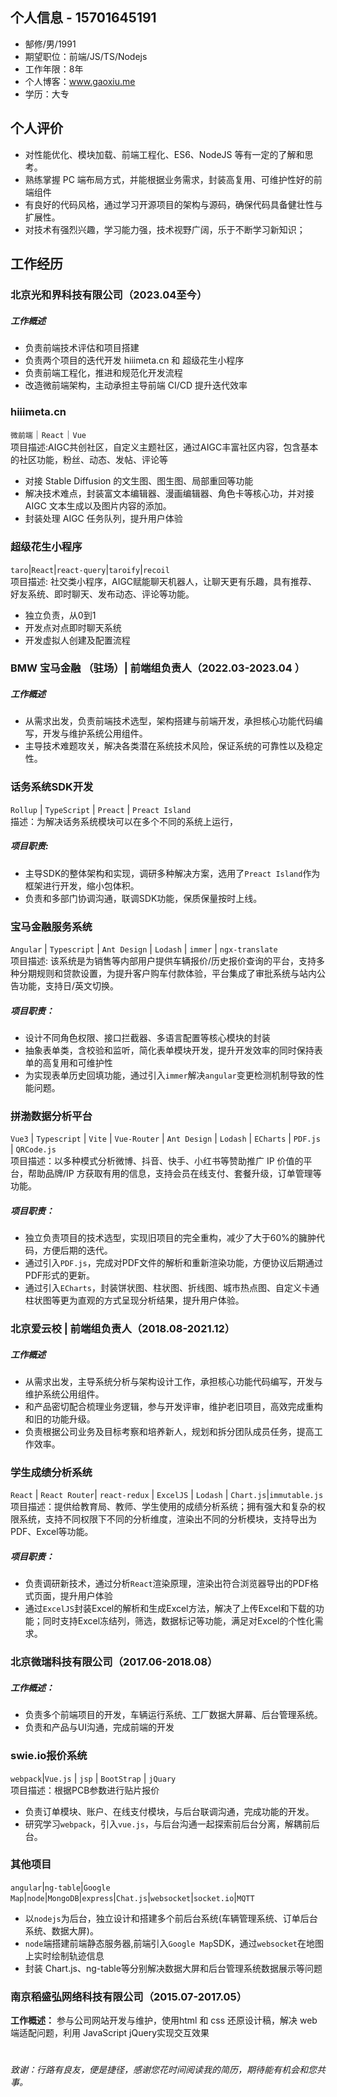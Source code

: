 ## 个人信息 - 15701645191

* 郜修/男/1991
* 期望职位：前端/JS/TS/Nodejs
* 工作年限：8年
* 个人博客：www.gaoxiu.me
*  学历：大专
## 个人评价

* 对性能优化、模块加载、前端工程化、ES6、NodeJS 等有一定的了解和思考。
* 熟练掌握 PC 端布局方式，并能根据业务需求，封装高复用、可维护性好的前端组件
* 有良好的代码风格，通过学习开源项目的架构与源码，确保代码具备健壮性与扩展性。
* 对技术有强烈兴趣，学习能力强，技术视野广阔，乐于不断学习新知识；
## 工作经历

### 北京光和界科技有限公司（2023.04至今）

##### 工作概述 
- 负责前端技术评估和项目搭建
- 负责两个项目的迭代开发 hiiimeta.cn 和 超级花生小程序
- 负责前端工程化，推进和规范化开发流程
- 改造微前端架构，主动承担主导前端 CI/CD 提升迭代效率
### hiiimeta.cn

`微前端`｜`React`｜`Vue`   
项目描述:AIGC共创社区，自定义主题社区，通过AIGC丰富社区内容，包含基本的社区功能，粉丝、动态、发帖、评论等
- 对接 Stable Diffusion 的文生图、图生图、局部重回等功能
- 解决技术难点，封装富文本编辑器、漫画编辑器、角色卡等核心功，并对接 AIGC 文本生成以及图片内容的添加。
- 封装处理 AIGC 任务队列，提升用户体验
### 超级花生小程序
`taro`|`React`|`react-query`|`taroify`|`recoil`    
项目描述: 社交类小程序，AIGC赋能聊天机器人，让聊天更有乐趣，具有推荐、好友系统、即时聊天、发布动态、评论等功能。
- 独立负责，从0到1
- 开发点对点即时聊天系统
- 开发虚拟人创建及配置流程
### BMW 宝马金融 （驻场）| 前端组负责人（2022\.03-2023.04 ）
##### 工作概述

* 从需求出发，负责前端技术选型，架构搭建与前端开发，承担核心功能代码编写，开发与维护系统公用组件。
* 主导技术难题攻关，解决各类潜在系统技术风险，保证系统的可靠性以及稳定性。

### 话务系统SDK开发

`Rollup` \| `TypeScript` \| `Preact` \| `Preact Island`   
描述：为解决话务系统模块可以在多个不同的系统上运行，
##### 项目职责:
* 主导SDK的整体架构和实现，调研多种解决方案，选用了`Preact Island`作为框架进行开发，缩小包体积。
* 负责和多部门协调沟通，联调SDK功能，保质保量按时上线。
### 宝马金融服务系统

`Angular` \| `Typescript` \| `Ant Design` \| `Lodash` \| `immer` \| `ngx-translate`  
项目描述: 该系统是为销售等内部用户提供车辆报价/历史报价查询的平台，支持多种分期规则和贷款设置，为提升客户购车付款体验，平台集成了审批系统与站内公告功能，支持日/英文切换。
##### 项目职责：
* 设计不同角色权限、接口拦截器、多语言配置等核心模块的封装
* 抽象表单类，含校验和监听，简化表单模块开发，提升开发效率的同时保持表单的高复用和可维护性
* 为实现表单历史回填功能，通过引入`immer`解决`angular`变更检测机制导致的性能问题。
### 拼渤数据分析平台

`Vue3` \| `Typescript` \| `Vite` \| `Vue-Router` \| `Ant Design` \| `Lodash` \| `ECharts` \| `PDF.js` \| `QRCode.js`  
项目描述：以多种模式分析微博、抖音、快手、小红书等赞助推广 IP 价值的平台，帮助品牌/IP 方获取有用的信息，支持会员在线支付、套餐升级，订单管理等功能。
##### 项目职责：
* 独立负责项目的技术选型，实现旧项目的完全重构，减少了大于60%的臃肿代码，方便后期的迭代。
* 通过引入`PDF.js`，完成对PDF文件的解析和重新渲染功能，方便协议后期通过PDF形式的更新。
* 通过引入`ECharts`，封装饼状图、柱状图、折线图、城市热点图、自定义卡通柱状图等更为直观的方式呈现分析结果，提升用户体验。
### 北京爱云校 \| 前端组负责人（2018\.08\-2021.12）

##### 工作概述
* 从需求出发，主导系统分析与架构设计工作，承担核心功能代码编写，开发与维护系统公用组件。
* 和产品密切配合梳理业务逻辑，参与开发评审，维护老旧项目，高效完成重构和旧的功能升级。
* 负责根据公司业务及目标考察和培养新人，规划和拆分团队成员任务，提高工作效率。
### 学生成绩分析系统

`React` \| `React Router`\| `react-redux` \| `ExcelJS` \| `Lodash` \| `Chart.js`|`immutable.js`  
项目描述：提供给教育局、教师、学生使用的成绩分析系统；拥有强大和复杂的权限系统，支持不同权限下不同的分析维度，渲染出不同的分析模块，支持导出为PDF、Excel等功能。
##### 项目职责：
* 负责调研新技术，通过分析`React`渲染原理，渲染出符合浏览器导出的PDF格式页面，提升用户体验
* 通过`ExcelJS`封装Excel的解析和生成Excel方法，解决了上传Excel和下载的功能；同时支持Excel冻结列，筛选，数据标记等功能，满足对Excel的个性化需求。
### 北京微瑞科技有限公司（2017.06-2018.08）

##### 工作概述：
* 负责多个前端项目的开发，车辆运行系统、工厂数据大屏幕、后台管理系统。
* 负责和产品与UI沟通，完成前端的开发
### swie.io报价系统

`webpack`\|`Vue.js` \| `jsp` \| `BootStrap` \| `jQuary`  
项目描述：根据PCB参数进行贴片报价
* 负责订单模块、账户、在线支付模块，与后台联调沟通，完成功能的开发。
* 研究学习`webpack`，引入`vue.js`，与后台沟通一起探索前后台分离，解耦前后台。

### 其他项目
`angular`\|`ng-table`\|`Google Map`\|`node`\|`MongoDB`\|`express`\|`Chat.js`\|`websocket`\|`socket.io`\|`MQTT`
* 以`nodejs`为后台，独立设计和搭建多个前后台系统(车辆管理系统、订单后台系统、数据大屏)。
* `node`端搭建前端静态服务器,前端引入`Google Map`SDK，通过`websocket`在地图上实时绘制轨迹信息
* 封装 Chart.js、ng-table等分别解决数据大屏和后台管理系统数据展示等问题
### 南京稻盛弘网络科技有限公司（2015.07-2017.05）

**工作概述：** 参与公司网站开发与维护，使用html 和 css 还原设计稿，解决 web 端适配问题，利用 JavaScript jQuery实现交互效果
# 
*致谢：行路有良友，便是捷径，感谢您花时间阅读我的简历，期待能有机会和您共事。*
